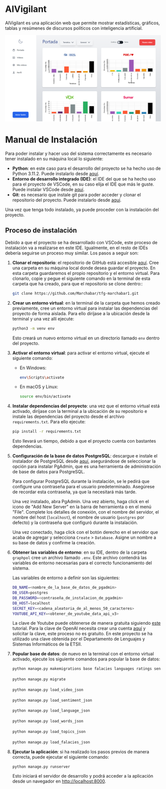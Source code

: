 # AIVigilant

AIVigilant es una aplicación web que permite mostrar estadísticas, gráficos, tablas y resúmenes de discursos políticos con inteligencia artificial.

![Página de inicio](/static/images/landing-page.png)

# Manual de Instalación
Para poder instalar y hacer uso del sistema correctamente es necesario tener instalado en su máquina local lo siguiente:

- **Python**: en este caso para el desarrollo del proyecto se ha hecho uso de Python 3.11.2. Puede instalarlo desde [aquí](https://www.python.org/downloads/release/python-3112/).
- **Entorno de desarrollo integrado (IDE)**: el IDE del que se ha hecho uso para el proyecto de VSCode, en su caso elija el IDE que más le guste. Puede instalar VSCode desde [aquí](https://code.visualstudio.com/download).
- **Git**: es necesario que instale git para poder acceder y clonar el repositorio del proyecto. Puede instalarlo desde [aquí](https://git-scm.com/downloads).

Una vez que tenga todo instalado, ya puede proceder con la instalación del proyecto.

## Proceso de instalación

Debido a que el proyecto se ha desarrollado con VSCode, este proceso de instalación va a realizarse en este IDE. Igualmente, en el resto de IDEs debería seguirse un proceso muy similar. Los pasos a seguir son:

1. **Clonar el repositorio**: el repositorio de GitHub está accesible [aquí](https://github.com/Marchabar/tfg-marchabar1). Cree una carpeta en su máquina local donde desea guardar el proyecto. En esta carpeta guardaremos el propio repositorio y el entorno  virtual. Para clonarlo, copie y pegue el siguiente comando en la terminal de esta carpeta que ha creado, para que el repositorio se clone dentro::

    ```bash
    git clone https://github.com/Marchabar/tfg-marchabar1.git
    ```

2. **Crear un entorno virtual**: en la terminal de la carpeta que hemos creado previamente, cree un entorno virtual para instalar las dependencias del proyecto de forma aislada. Para ello diríjase a la ubicación desde la terminal y una vez allí ejecute:

    ```bash
    python3 -m venv env
    ```

    Esto creará un nuevo entorno virtual en un directorio llamado `env` dentro del proyecto.

3. **Activar el entorno virtual**: para activar el entorno virtual, ejecute el siguiente comando:

    - En Windows:
        ```bash
        env\Scripts\activate
        ```

    - En macOS y Linux:
        ```bash
        source env/bin/activate
        ```

4. **Instalar dependencias del proyecto**:  una vez que el entorno virtual está activado, diríjase con la terminal a la ubicación de su repositorio e instale las dependencias del proyecto desde el archivo `requirements.txt`. Para ello ejecute:

    ```bash
    pip install -r requirements.txt
    ```

    Esto llevará un tiempo, debido a que el proyecto cuenta con bastantes dependencias.

5. **Configuración de la base de datos PostgreSQL**: descargue e instale el instalador de PostgreSQL desde [aquí](https://www.postgresql.org/download/windows/), asegurándose de seleccionar la opción para instalar PgAdmin, que es una herramienta de administración de base de datos para PostgreSQL.

    Para configurar PostgreSQL durante la instalación, se le pedirá que configure una contraseña para el usuario predeterminado. Asegúrese de recordar esta contraseña, ya que la necesitará más tarde.

    Una vez instalado, abra PgAdmin. Una vez abierto, haga click en el icono de "Add New Server" en la barra de herramienta o en el menú "File". Complete los detalles de conexión, con el nombre del servidor, el nombre del host (`localhost`), el nombre de usuario (`postgres` por defecto) y la contraseña que configuró durante la instalación.

    Una vez conectado, haga click con el botón derecho en el servidor que acaba de agregar y selecciona `Create` > `Database`. Asigne un nombre a su base de datos y confirme la creación.

6. **Obtener las variables de entorno**: en su IDE, dentro de la carpeta `graphpol` cree un archivo llamado `.env`. Este archivo contendrá las variables de entorno necesarias para el correcto funcionamiento del sistema.

    Las variables de entorno a definir son las siguientes:

    ```bash
    DB_NAME=<nombre_de_la_base_de_datos_de_pgadmin>
    DB_USER=postgres
    DB_PASSWORD=<contraseña_de_instalacion_de_pgadmin>
    DB_HOST=localhost
    SECRET_KEY=<cadena_aleatoria_de_al_menos_50_caracteres>
    YOUTUBE_API_KEY=<obtener_de_youtube_data_api_v3>
    ```

    La clave de Youtube puede obtenerse de manera gratuita siguiendo [este](https://blog.hubspot.com/website/how-to-get-youtube-api-key) tutorial. Para la clave de OpenAI necesita crear una cuenta [aquí](https://platform.openai.com/docs/quickstart) y solicitar la clave, este proceso no es gratuito. En este proyecto se ha utilizado una clave obtenida por el Departamento de Lenguajes y Sistemas Informáticos de la ETSII.

7. **Popular base de datos**: de nuevo en la terminal con el entorno virtual activado, ejecute los siguiente comandos para popular la base de datos:

    ```bash
    python manage.py makemigrations base falacies languages ratings sentiments topics users videos words

    python manage.py migrate

    python manage.py load_video_json

    python manage.py load_sentiment_json

    python manage.py load_language_json

    python manage.py load_words_json

    python manage.py load_topics_json

    python manage.py load_falacies_json
    ```

8. **Ejecutar la aplicación**: si ha realizado los pasos previos de manera correcta, puede ejecutar el siguiente comando:

    ```bash
    python manage.py runserver
    ```

    Esto iniciará el servidor de desarrollo y podrá acceder a la aplicación desde un navegador en [http://localhost:8000](http://localhost:8000).
